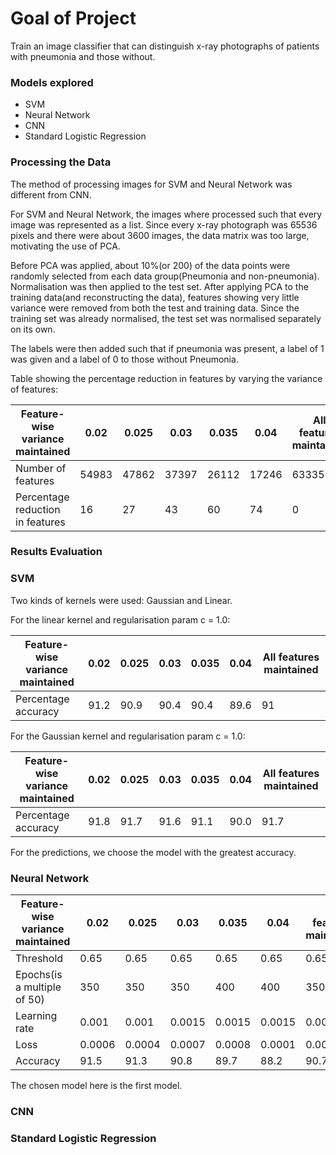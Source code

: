 # Goal of Project
Train an image classifier that can distinguish x-ray photographs of patients with pneumonia 
and those without.

### Models explored
- SVM
- Neural Network
- CNN
- Standard Logistic Regression

### Processing the Data

The method of processing images for SVM and Neural Network was different from CNN.

For SVM and Neural Network, the images where processed such that every image was represented as a list.
Since every x-ray photograph was 65536 pixels and there were about 3600 images, the data matrix was too 
large, motivating the use of PCA.

Before PCA was applied, about 10%(or 200) of the data points were randomly selected from each data group(Pneumonia
and non-pneumonia). Normalisation was then applied to the test set. After applying PCA to the training data(and 
reconstructing the data), features showing very little variance were removed from both the test and training data. Since
the training set was already normalised, the test set was normalised separately on its own.

The labels were then added such that if pneumonia was present, a label of 1 was given and a label of 0 to those without 
Pneumonia.

Table showing the percentage reduction in features by varying the variance of features:

Feature-wise variance maintained | 0.02  | 0.025 | 0.03  | 0.035 | 0.04  | All features maintained |
--- |-------|-------|-------|-------|-------|-------------------------|
Number of features | 54983 | 47862 | 37397 | 26112 | 17246 | 63335                   |
Percentage reduction in features | 16    | 27    | 43    | 60    | 74    | 0                       |

### Results Evaluation

### SVM

Two kinds of kernels were used: Gaussian and Linear.

For the linear kernel and regularisation param c = 1.0:

Feature-wise variance maintained | 0.02 | 0.025 | 0.03 | 0.035 | 0.04 | All features maintained |
--- |----|-------|------|-------|------|-------------------------|
Percentage accuracy | 91.2 | 90.9    | 90.4   | 90.4  | 89.6 | 91                      |

For the Gaussian kernel and regularisation param c = 1.0:

Feature-wise variance maintained | 0.02 | 0.025 | 0.03 | 0.035 | 0.04 | All features maintained |
--- |------|-------|------|-------|------|-------------------------|
Percentage accuracy | 91.8 | 91.7  | 91.6 | 91.1  | 90.0 | 91.7                    |

For the predictions, we choose the model with the greatest accuracy.

### Neural Network

Feature-wise variance maintained | 0.02   | 0.025  | 0.03   | 0.035  | 0.04   | All features maintained |
--- |--------|--------|--------|--------|--------|-------------------------|
Threshold | 0.65   | 0.65   | 0.65   | 0.65   | 0.65   | 0.65                    |
Epochs(is a multiple of 50) | 350    | 350    | 350    | 400    | 400    | 350                     |
Learning rate | 0.001  | 0.001  | 0.0015 | 0.0015 | 0.0015 | 0.001                   |
Loss | 0.0006 | 0.0004 | 0.0007 | 0.0008 | 0.0001 | 0.001                   |
Accuracy | 91.5   | 91.3   | 90.8   | 89.7   | 88.2   | 90.7                    |

The chosen model here is the first model.

### CNN

### Standard Logistic Regression